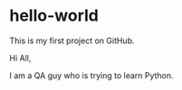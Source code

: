 # hello-world
This is my first project on GitHub.

Hi All,

I am a QA guy who is trying to learn Python.
